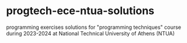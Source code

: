 # progtech-ece-ntua-solutions
programming exercises solutions for "programming techniques" course during 2023-2024 at National Technical University of Athens (NTUA)
